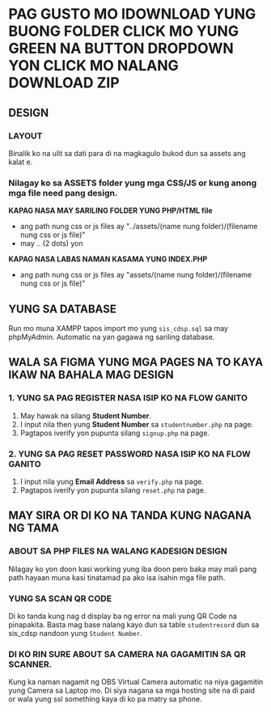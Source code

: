 # PAG GUSTO MO IDOWNLOAD YUNG BUONG FOLDER CLICK MO YUNG GREEN NA BUTTON DROPDOWN YON CLICK MO NALANG DOWNLOAD ZIP

## DESIGN
### LAYOUT
Binalik ko na ulit sa dati para di na magkagulo bukod dun sa assets ang kalat e.

### Nilagay ko sa ASSETS folder yung mga CSS/JS or kung anong mga file need pang design.

__KAPAG NASA MAY SARILING FOLDER YUNG PHP/HTML file__
- ang path nung css or js files ay "../assets/(name nung folder)/(filename nung css or js file)"
- may .. (2 dots) yon 

__KAPAG NASA LABAS NAMAN KASAMA YUNG INDEX.PHP__
- ang path nung css or js files ay "assets/(name nung folder)/(filename nung css or js file)"
 
## YUNG SA DATABASE
Run mo muna XAMPP tapos import mo yung `sis_cdsp.sql` sa may phpMyAdmin. Automatic na yan gagawa ng sariling database.

## WALA SA FIGMA YUNG MGA PAGES NA TO KAYA IKAW NA BAHALA MAG DESIGN
### 1. YUNG SA PAG __REGISTER__ NASA ISIP KO NA FLOW GANITO
1. May hawak na silang __Student Number__. 
2. I input nila then yung __Student Number__ sa `studentnumber.php` na page.
3. Pagtapos iverify yon pupunta silang `signup.php` na page.

### 2. YUNG SA PAG __RESET PASSWORD__ NASA ISIP KO NA FLOW GANITO
1. I input nila yung __Email Address__ sa `verify.php` na page.
2. Pagtapos iverify yon pupunta silang `reset.php` na page.

## MAY SIRA OR DI KO NA TANDA KUNG NAGANA NG TAMA
### ABOUT SA PHP FILES NA WALANG KADESIGN DESIGN
Nilagay ko yon doon kasi working yung iba doon pero baka may mali pang path hayaan muna kasi tinatamad pa ako isa isahin mga file path.

### YUNG SA SCAN QR CODE
Di ko tanda kung nag d display ba ng error na mali yung QR Code na pinapakita. 
Basta mag base nalang kayo dun sa table `studentrecord` dun sa sis_cdsp nandoon yung `Student Number`.

### DI KO RIN SURE ABOUT SA CAMERA NA GAGAMITIN SA QR SCANNER.
Kung ka naman nagamit ng OBS Virtual Camera automatic na niya gagamitin yung Camera sa Laptop mo. 
Di siya nagana sa mga hosting site na di paid or wala yung ssl something kaya di ko pa matry sa phone.
